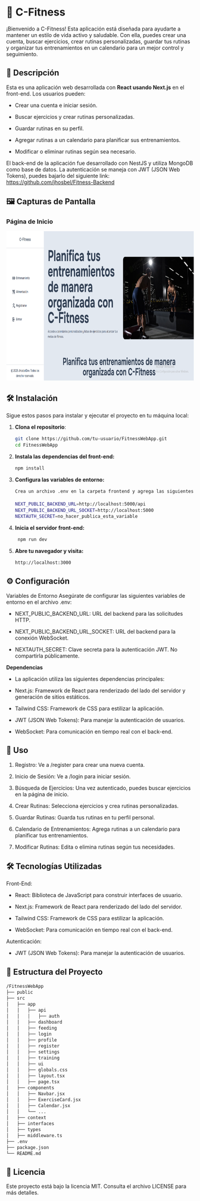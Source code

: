 # 🍔 C-Fitness

¡Bienvenido a C-Fitness! Esta aplicación está diseñada para ayudarte a mantener un estilo de vida activo y saludable. Con ella, puedes crear una cuenta, buscar ejercicios, crear rutinas personalizadas, guardar tus rutinas y organizar tus entrenamientos en un calendario para un mejor control y seguimiento.

## 📝 Descripción

Esta es una aplicación web desarrollada con **React usando Next.js** en el front-end. Los usuarios pueden:

- Crear una cuenta e iniciar sesión.

- Buscar ejercicios y crear rutinas personalizadas.

- Guardar rutinas en su perfil.

- Agregar rutinas a un calendario para planificar sus entrenamientos.

- Modificar o eliminar rutinas según sea necesario.

El back-end de la aplicación fue desarrollado con NestJS y utiliza MongoDB como base de datos. La autenticación se maneja con JWT (JSON Web Tokens), puedes bajarlo del siguiente link: https://github.com/jhosbel/Fitness-Backend

## 🖼️ Capturas de Pantalla

### Página de Inicio
<img src="public/c-fitnasshome.png" alt="Página de Inicio" width="600" height="400" />

## 🛠️ Instalación

Sigue estos pasos para instalar y ejecutar el proyecto en tu máquina local:

1. **Clona el repositorio**:
   ```bash
   git clone https://github.com/tu-usuario/FitnessWebApp.git
   cd FitnessWebApp
2. **Instala las dependencias del front-end:**
    ```bash Copy
    npm install
3. **Configura las variables de entorno:**
    ```bash Copy
    Crea un archivo .env en la carpeta frontend y agrega las siguientes variables:

    NEXT_PUBLIC_BACKEND_URL=http://localhost:5000/api
    NEXT_PUBLIC_BACKEND_URL_SOCKET=http://localhost:5000
    NEXTAUTH_SECRET=no_hacer_publica_esta_variable
4. **Inicia el servidor front-end:**
   ```bash Copy
    npm run dev
5. **Abre tu navegador y visita:**
    ```bash Copy
    http://localhost:3000

## ⚙️ Configuración

Variables de Entorno
Asegúrate de configurar las siguientes variables de entorno en el archivo .env:

- NEXT_PUBLIC_BACKEND_URL: URL del backend para las solicitudes HTTP.

- NEXT_PUBLIC_BACKEND_URL_SOCKET: URL del backend para la conexión WebSocket.

- NEXTAUTH_SECRET: Clave secreta para la autenticación JWT. No compartirla públicamente.

**Dependencias**

- La aplicación utiliza las siguientes dependencias principales:

- Next.js: Framework de React para renderizado del lado del servidor y generación de sitios estáticos.

- Tailwind CSS: Framework de CSS para estilizar la aplicación.

- JWT (JSON Web Tokens): Para manejar la autenticación de usuarios.

- WebSocket: Para comunicación en tiempo real con el back-end.

## 🚀 Uso
1. Registro: Ve a /register para crear una nueva cuenta.

2. Inicio de Sesión: Ve a /login para iniciar sesión.

3. Búsqueda de Ejercicios: Una vez autenticado, puedes buscar ejercicios en la página de inicio.

4. Crear Rutinas: Selecciona ejercicios y crea rutinas personalizadas.

5. Guardar Rutinas: Guarda tus rutinas en tu perfil personal.

6. Calendario de Entrenamientos: Agrega rutinas a un calendario para planificar tus entrenamientos.

7. Modificar Rutinas: Edita o elimina rutinas según tus necesidades.

## 🛠️ Tecnologías Utilizadas
Front-End:
- React: Biblioteca de JavaScript para construir interfaces de usuario.

- Next.js: Framework de React para renderizado del lado del servidor.

- Tailwind CSS: Framework de CSS para estilizar la aplicación.

- WebSocket: Para comunicación en tiempo real con el back-end.

Autenticación:
- JWT (JSON Web Tokens): Para manejar la autenticación de usuarios.

## 📂 Estructura del Proyecto
    /FitnessWebApp
    ├── public
    ├── src
    │   ├── app
    │   │   ├── api
    │   │   │   ├── auth
    │   │   ├── dashboard
    │   │   ├── feeding
    │   │   ├── login
    │   │   ├── profile
    │   │   ├── register
    │   │   ├── settings
    │   │   ├── training
    │   │   ├── ui
    │   │   ├── globals.css
    │   │   ├── layout.tsx
    │   │   ├── page.tsx
    │   ├── components
    │   │   ├── Navbar.jsx
    │   │   ├── ExerciseCard.jsx
    │   │   ├── Calendar.jsx
    │   │   └── ...
    │   ├── context
    │   ├── interfaces
    │   ├── types
    │   ├── middleware.ts
    ├── .env
    ├── package.json
    └── README.md

## 📄 Licencia
Este proyecto está bajo la licencia MIT. Consulta el archivo LICENSE para más detalles.
